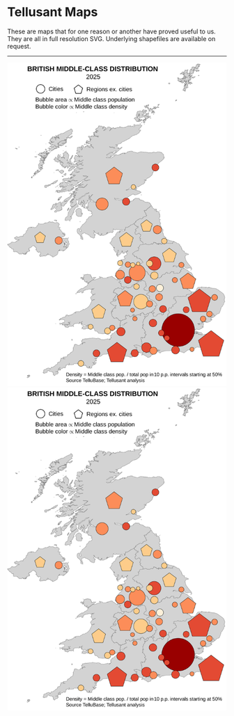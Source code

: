# Tellusant Maps
These are maps that for one reason or another have proved useful to us. They are all in full resolution SVG. Underlying shapefiles are available on request.

---
![British Middle Class Distribution in 2025](https://github.com/Tellusant/docs/blob/main/maps/tellusant-british-middle-class-distribution-2025-map.svg)
<img  src="tellusant-british-middle-class-distribution-2025-map.svg" width="600" alt="tellusant-british-middle-class-distribution-202">
